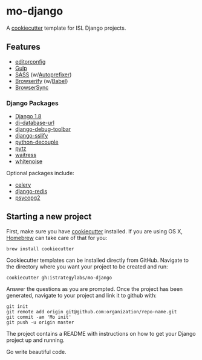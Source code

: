 # mo-django

A [cookiecutter](https://github.com/audreyr/cookiecutter) template for ISL Django projects.

## Features

* [editorconfig](http://editorconfig.org/)
* [Gulp](http://gulpjs.com/)
* [SASS](https://github.com/dlmanning/gulp-sass) (w/[Autoprefixer](https://autoprefixer.github.io/))
* [Browserify](http://browserify.org/) (w/[Babel](https://babeljs.io/))
* [BrowserSync](http://www.browsersync.io/)

### Django Packages

* [Django 1.8](https://www.djangoproject.com)
* [dj-database-url](https://github.com/kennethreitz/dj-database-url)
* [django-debug-toolbar](https://github.com/django-debug-toolbar/django-debug-toolbar)
* [django-sslify](https://github.com/rdegges/django-sslify)
* [python-decouple](https://github.com/henriquebastos/python-decouple/)
* [pytz](http://pytz.sourceforge.net)
* [waitress](http://waitress.readthedocs.org/en/latest/)
* [whitenoise](http://whitenoise.readthedocs.org/en/stable/)

Optional packages include:

* [celery](http://www.celeryproject.org)
* [django-redis](https://github.com/niwinz/django-redis)
* [psycopg2](http://initd.org/psycopg/)


## Starting a new project

First, make sure you have [cookiecutter](https://github.com/audreyr/cookiecutter) installed. If you are using OS X, [Homebrew](http://brew.sh) can take care of that for you:

	brew install cookiecutter

Cookiecutter templates can be installed directly from GitHub. Navigate to the directory where you want your project to be created and run:

    cookiecutter gh:istrategylabs/mo-django

Answer the questions as you are prompted. Once the project has been generated, navigate to your project and link it to github with:

    git init
    git remote add origin git@github.com:organization/repo-name.git
    git commit -am 'Mo init'
    git push -u origin master

The project contains a README with instructions on how to get your Django project up and running.

Go write beautiful code.
